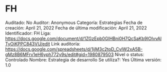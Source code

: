 # FH

Auditado: No
Auditor: Anonymous
Categoría: Estrategias
Fecha de creación: April 21, 2022
Fecha de última modificación: April 21, 2022
Identificador: FH
Liga: https://docs.google.com/document/d/1ZGzEpb0GIHBni0H7QcSaKb9IOIvvAlTyOiKPPC843VU/edit
Link auditoría: https://docs.google.com/spreadsheets/d/1ijM3c2toD_CvIW2xA5B-gMz8B6MFrv1eH6yph772y9s/edit#gid=1980879503
Nivel o status: Controlado
Nombre: Estrategia de desarrollo
Se utiliza?: Yes
Última versión: 1.0